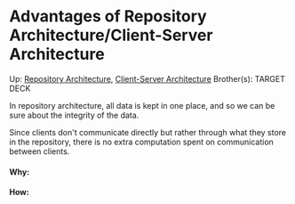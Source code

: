 # Advantages of Repository Architecture/Client-Server Architecture

Up: [Repository Architecture](repository_architecture), [Client-Server Architecture](client-server_architecture)
Brother(s):
TARGET DECK

In repository architecture, all data is kept in one place, and so we can be sure about the integrity of the data.

Since clients don't communicate directly but rather through what they store in the repository, there is no extra computation spent on communication between clients.



































#### Why:
#### How:









